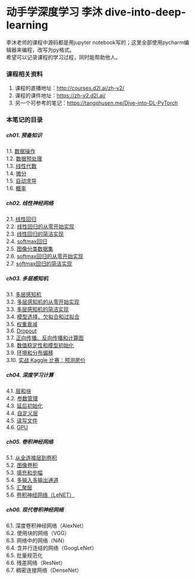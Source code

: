 # 动手学深度学习 李沐 dive-into-deep-learning

李沐老师的课程中源码都是用jupyter notebook写的；这里全部使用pycharm编辑器来编程，改写为py格式。  
希望可以记录课程的学习过程，同时能帮助他人。

### 课程相关资料
1. 课程的直播地址：http://courses.d2l.ai/zh-v2/
2. 课程的课件地址：https://zh-v2.d2l.ai/
3. 另一个可参考的笔记：https://tangshusen.me/Dive-into-DL-PyTorch

### 本笔记的目录
##### ch01. 预备知识  
1.1. [数据操作](./ch01/01-ndarray.py)  
1.2. [数据预处理](./ch01/02-pandas.py)  
1.3. [线性代数](./ch01/03-linear-algebra.py)  
1.4. [微分](./ch01/04-calculus.py)  
1.5. [自动求导](./ch01/05-autograd.py)  
1.6. [概率](./ch01/06-probability.py)
##### ch02. 线性神经网络  
2.1. [线性回归](./ch02/01-linear-regression.py)  
2.2. [线性回归的从零开始实现](./ch02/02-linear-regression-scratch.py)  
2.3. [线性回归的简洁实现](./ch02/03-linear-regression-concise.py)  
2.4. [softmax回归 ](./ch02/04-softmax-regression.py)  
2.5. [图像分类数据集](ch02/05-image-classification-dataset.py)  
2.6. [softmax回归的从零开始实现](./ch02/06-softmax-linear-regression-scratch.py)  
2.7. [softmax回归的简洁实现](./ch02/07-softmax-linear-regression-concise.py)  
##### ch03. 多层感知机  
3.1. [多层感知机](./ch03/01-mlp.py)  
3.2. [多层感知机的从零开始实现](./ch03/02-mlp-from-zero.py)  
3.3. [多层感知机的简洁实现](./ch03/03-mlp-simple.py)  
3.4. [模型选择、欠拟合和过拟合](./ch03/04-underfit-overfit.py)  
3.5. [权重衰减](./ch03/05-weight-decay.py)  
3.6. [Dropout](./ch03/06-dropout.py)  
3.7. [正向传播、反向传播和计算图](./ch03/07-backprop.py)  
3.8. [数值稳定性和模型初始化](./ch03/08-numerical-stability-and-init.py)  
3.9. [环境和分布偏移](./ch03/09-environment.py)  
3.10. [实战 Kaggle 比赛：预测房价](./ch03/10-kaggle-house-price.py)   
##### ch04. 深度学习计算  
4.1. [层和块](./ch04/01-model-construction.py)  
4.2. [参数管理](./ch04/02-parameters.py)  
4.3. [延后初始化](./ch04/03-deferred-init.py)  
4.4. [自定义层](./ch04/04-custom-layer.py)  
4.5. [读写文件](./ch04/05-read-write.py)  
4.6. [GPU](./ch04/06-use-gpu.py)  
##### ch05. 卷积神经网络  
5.1. [从全连接层到卷积](./ch05/01-why-conv.py)  
5.2. [图像卷积](./ch05/02-conv-layer.py)  
5.3. [填充和步幅](./ch05/03-padding-and-strides.py)  
5.4. [多输入多输出通道](./ch05/04-channels.py)  
5.5. [汇聚层](./ch05/05-pooling.py)  
5.6. [卷积神经网络（LeNET）](./ch05/06-lenet.py)
##### ch06. 现代卷积神经网络  
6.1. 深度卷积神经网络（AlexNet）  
6.2. 使用块的网络（VGG）  
6.3. 网络中的网络（NiN）  
6.4. 含并行连结的网络（GoogLeNet）  
6.5. 批量规范化  
6.6. 残差网络（ResNet）  
6.7. 稠密连接网络（DenseNet）  
